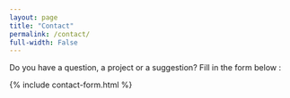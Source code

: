 ```yaml
---
layout: page
title: "Contact"
permalink: /contact/
full-width: False
---
```


<p>Do you have a question, a project or a suggestion?  
Fill in the form below :</p>

{% include contact-form.html %}


